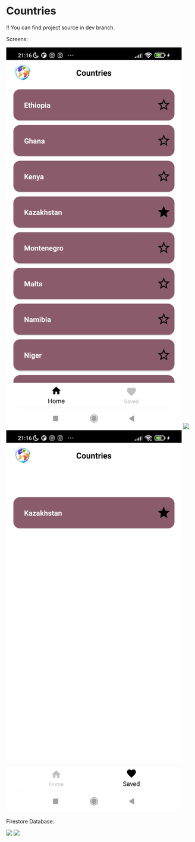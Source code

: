 # Countries

!! You can find project source in dev branch. 


Screens: 

![](screenshots/HomeScreen.jpeg)
![](screenshots/detailScreeen.jpeg)
![](screenshots/SavedScreen.jpeg)


Firestore Database: 

![](screenshots/firestore1.jpeg)
![](screenshots/firestore2.jpeg)
